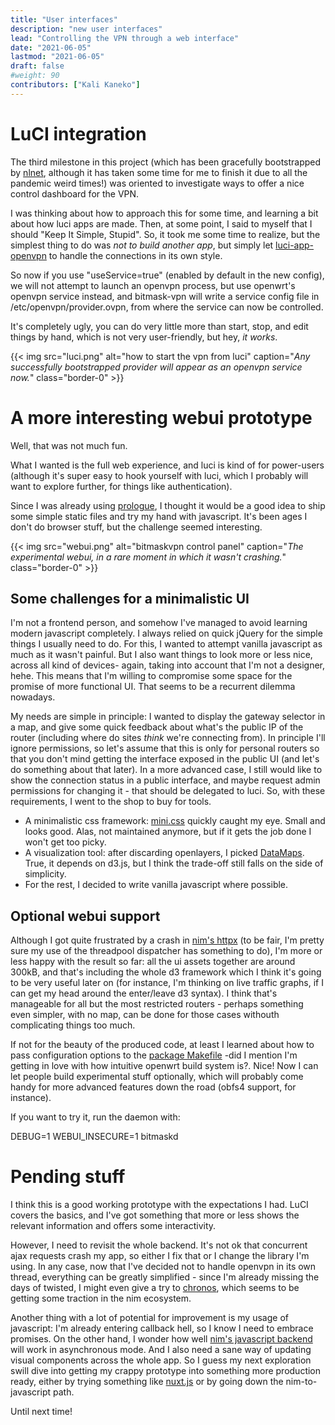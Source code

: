```yaml
---
title: "User interfaces"
description: "new user interfaces"
lead: "Controlling the VPN through a web interface"
date: "2021-06-05"
lastmod: "2021-06-05"
draft: false
#weight: 90
contributors: ["Kali Kaneko"]
---
```


# LuCI integration

The third milestone in this project (which has been gracefully bootstrapped by
[nlnet](https://nlnet.nl/project/bitmask/), although it has taken
some time for me to finish it due to all the pandemic weird times!) was
oriented to investigate ways to offer a nice control dashboard for the VPN.

I was thinking about how to approach this for some time, and learning a bit
about how luci apps are made. Then, at some point, I said to myself that
I should "Keep It Simple, Stupid". So, it took me some time to realize, but the
simplest thing to do was *not to build another app*, but simply let
[luci-app-openvpn](https://openwrt.org/packages/pkgdata/luci-app-openvpn)
to handle the connections in its own style.

So now if you use "useService=true" (enabled by default in the new config), we
will not attempt to launch an openvpn process, but use openwrt's openvpn
service instead, and bitmask-vpn will write a service config file in
/etc/openvpn/provider.ovpn, from where the service can now be controlled.

It's completely ugly, you can do very little more than start, stop, and edit
things by hand, which is not very user-friendly, but hey, <em>it works</em>.

{{< img src="luci.png" alt="how to start the vpn from luci" caption="<em>Any successfully bootstrapped provider will appear as an openvpn service now.</em>" class="border-0" >}}

# A more interesting webui prototype

Well, that was not much fun.

What I wanted is the full web experience, and luci is kind of for power-users
(although it's super easy to hook yourself with luci, which I probably will
want to explore further, for things like authentication).

Since I was already using [prologue](https://github.com/planety/Prologue),
I thought it would be a good idea to ship some simple static files and try my hand with javascript. It's been ages I don't do browser stuff, but the challenge seemed interesting.

{{< img src="webui.png" alt="bitmaskvpn control panel" caption="<em>The experimental webui, in a rare moment in which it wasn't crashing.</em>" class="border-0" >}}

## Some challenges for a minimalistic UI

I'm not a frontend person, and somehow I've managed to avoid learning modern
javascript completely. I always relied on quick jQuery for the simple things
I usually need to do. For this, I wanted to attempt vanilla javascript as much
as it wasn't painful. But I also want things to look more or less nice, across
all kind of devices- again, taking into account that I'm not a designer, hehe.
This means that I'm willing to compromise some space for the promise of more
functional UI. That seems to be a recurrent dilemma nowadays.

My needs are simple in principle: I wanted to display the gateway selector in
a map, and give some quick feedback about what's the public IP of the router
(including where do sites *think* we're connecting from). In principle I'll
ignore permissions, so let's assume that this is only for personal routers so
that you don't mind getting the interface exposed in the public UI (and let's
do something about that later). In a more advanced case, I still would like to
show the connection status in a public interface, and maybe request admin
permissions for changing it - that should be delegated to luci. So, with these
requirements,  I went to the shop to buy for tools.

* A minimalistic css framework: [mini.css](https://minicss.org/) quickly caught
  my eye. Small and looks good. Alas, not maintained anymore, but if it gets the
  job done I won't get too picky.
* A visualization tool: after discarding openlayers, I picked
  [DataMaps](http://datamaps.github.io/). True, it depends on d3.js, but
  I think the trade-off still falls on the side of simplicity.
* For the rest, I decided to write vanilla javascript where possible.

## Optional webui support

Although I got quite frustrated by a crash in [nim's
httpx](https://0xacab.org/kali/bitmask-openwrt/-/issues/1) (to be fair, I'm
pretty sure my use of the threadpool dispatcher has something to do), I'm more
or less happy with the result so far: all the ui assets together are around 300kB, and
that's including the whole d3 framework which I think it's going to be very
useful later on (for instance, I'm thinking on live traffic graphs, if I can
get my head around the enter/leave d3 syntax). I think that's manageable for
all but the most restricted routers - perhaps something even simpler, with no
map, can be done for those cases withouth complicating things too much.

If not for the beauty of the produced code, at least I learned about how to
pass configuration options to the [package
Makefile](https://0xacab.org/kali/bitmask-openwrt/-/blob/master/Config.in#L5)
-did I mention I'm getting in love with how intuitive openwrt build system is?.
Nice! Now I can let people build experimental stuff optionally, which will
probably come handy for more advanced features down the road (obfs4 support,
for instance).

If you want to try it, run the daemon with:

DEBUG=1 WEBUI_INSECURE=1 bitmaskd

# Pending stuff

I think this is a good working prototype with the expectations I had. LuCI
covers the basics, and I've got something that more or less shows the relevant
information and offers some interactivity.

However, I need to revisit the whole backend. It's not ok that concurrent ajax
requests crash my app, so either I fix that or I change the library I'm using.
In any case, now that I've decided not to handle openvpn in its own thread,
everything can be greatly simplified - since I'm already missing the days of
twisted, I might even give a try to [chronos](https://github.com/status-im/nim-chronos), which seems to be getting
some traction in the nim ecosystem.

Another thing with a lot of potential for improvement is my usage of
javascript: I'm already entering callback hell, so I know I need to embrace
promises. On the other hand, I wonder how well [nim's javascript
backend](https://nim-lang.org/docs/backends.html#backends-the-javascript-target)
will work in asynchronous mode. And I also need a sane way of updating
visual components across the whole app. So I guess my next exploration swill
dive into getting my crappy prototype into something more production ready,
either by trying something like [nuxt.js](https://nuxtjs.org/) or by going down
the nim-to-javascript path.

Until next time!
